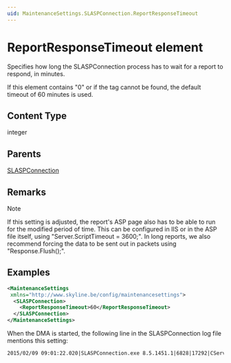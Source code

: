 ```yaml
---
uid: MaintenanceSettings.SLASPConnection.ReportResponseTimeout
---
```


# ReportResponseTimeout element

Specifies how long the SLASPConnection process has to wait for a report to respond, in minutes.

If this element contains "0" or if the tag cannot be found, the default timeout of 60 minutes is used.

## Content Type

integer

## Parents

[SLASPConnection](xref:MaintenanceSettings.SLASPConnection)

## Remarks

> [!NOTE]
> If this setting is adjusted, the report's ASP page also has to be able to run for the modified period of time. This can be configured in IIS or in the ASP file itself, using "Server.ScriptTimeout = 3600;". In long reports, we also recommend forcing the data to be sent out in packets using "Response.Flush();".

## Examples

```xml
<MaintenanceSettings
 xmlns="http://www.skyline.be/config/maintenancesettings">
  <SLASPConnection>
    <ReportResponseTimeout>60</ReportResponseTimeout>
  </SLASPConnection>
</MaintenanceSettings>
```

When the DMA is started, the following line in the SLASPConnection log file mentions this setting:

```txt
2015/02/09 09:01:22.020|SLASPConnection.exe 8.5.1451.1|6828|17292|CServiceModule::ReadMaintenanceSettings|DBG|5|ReportResponseTimeout set to 60 minutes (configurable in maintenance settings).
```
